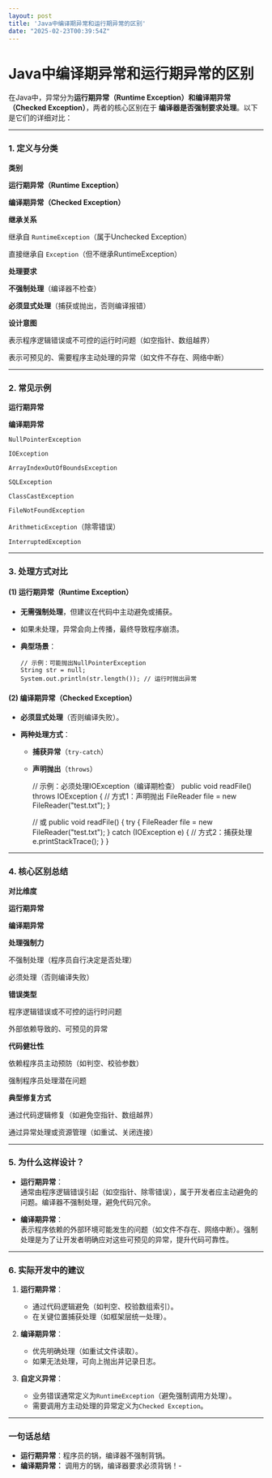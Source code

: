 ```yaml
---
layout: post
title: 'Java中编译期异常和运行期异常的区别'
date: "2025-02-23T00:39:54Z"
---
```

Java中编译期异常和运行期异常的区别
===================

在Java中，异常分为**运行期异常（Runtime Exception）**和**编译期异常（Checked Exception）**，两者的核心区别在于 **编译器是否强制要求处理**。以下是它们的详细对比：

* * *

### **1\. 定义与分类**

**类别**

**运行期异常（Runtime Exception）**

**编译期异常（Checked Exception）**

**继承关系**

继承自 `RuntimeException`（属于Unchecked Exception）

直接继承自 `Exception`（但不继承RuntimeException）

**处理要求**

**不强制处理**（编译器不检查）

**必须显式处理**（捕获或抛出，否则编译报错）

**设计意图**

表示程序逻辑错误或不可控的运行时问题（如空指针、数组越界）

表示可预见的、需要程序主动处理的异常（如文件不存在、网络中断）

* * *

### **2\. 常见示例**

**运行期异常**

**编译期异常**

`NullPointerException`

`IOException`

`ArrayIndexOutOfBoundsException`

`SQLException`

`ClassCastException`

`FileNotFoundException`

`ArithmeticException`（除零错误）

`InterruptedException`

* * *

### **3\. 处理方式对比**

#### **(1) 运行期异常（Runtime Exception）**

*   **无需强制处理**，但建议在代码中主动避免或捕获。
*   如果未处理，异常会向上传播，最终导致程序崩溃。
*   **典型场景**：
    
        // 示例：可能抛出NullPointerException
        String str = null;
        System.out.println(str.length()); // 运行时抛出异常
        
    

#### **(2) 编译期异常（Checked Exception）**

*   **必须显式处理**（否则编译失败）。
    
*   **两种处理方式**：
    
    *   **捕获异常**（`try-catch`）
    *   **声明抛出**（`throws`）
    
        // 示例：必须处理IOException（编译期检查）
        public void readFile() throws IOException { // 方式1：声明抛出
            FileReader file = new FileReader("test.txt");
        }
        
        // 或
        public void readFile() {
            try {
                FileReader file = new FileReader("test.txt");
            } catch (IOException e) { // 方式2：捕获处理
                e.printStackTrace();
            }
        }
        
    

* * *

### **4\. 核心区别总结**

**对比维度**

**运行期异常**

**编译期异常**

**处理强制力**

不强制处理（程序员自行决定是否处理）

必须处理（否则编译失败）

**错误类型**

程序逻辑错误或不可控的运行时问题

外部依赖导致的、可预见的异常

**代码健壮性**

依赖程序员主动预防（如判空、校验参数）

强制程序员处理潜在问题

**典型修复方式**

通过代码逻辑修复（如避免空指针、数组越界）

通过异常处理或资源管理（如重试、关闭连接）

* * *

### **5\. 为什么这样设计？**

*   **运行期异常**：  
    通常由程序逻辑错误引起（如空指针、除零错误），属于开发者应主动避免的问题。编译器不强制处理，避免代码冗余。
    
*   **编译期异常**：  
    表示程序依赖的外部环境可能发生的问题（如文件不存在、网络中断）。强制处理是为了让开发者明确应对这些可预见的异常，提升代码可靠性。
    

* * *

### **6\. 实际开发中的建议**

1.  **运行期异常**：
    
    *   通过代码逻辑避免（如判空、校验数组索引）。
    *   在关键位置捕获处理（如框架层统一处理）。
2.  **编译期异常**：
    
    *   优先明确处理（如重试文件读取）。
    *   如果无法处理，可向上抛出并记录日志。
3.  **自定义异常**：
    
    *   业务错误通常定义为`RuntimeException`（避免强制调用方处理）。
    *   需要调用方主动处理的异常定义为`Checked Exception`。

* * *

### **一句话总结**

*   **运行期异常**：程序员的锅，编译器不强制背锅。
*   **编译期异常：** 调用方的锅，编译器要求必须背锅！-